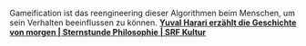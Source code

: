 Gameification ist das reengineering dieser Algorithmen beim Menschen, um sein Verhalten beeinflussen zu können.
[**Yuval Harari erzählt die Geschichte von morgen | Sternstunde Philosophie | SRF Kultur**](https://www.youtube.com/watch?v=5fHKK_YFUrw&feature=share)